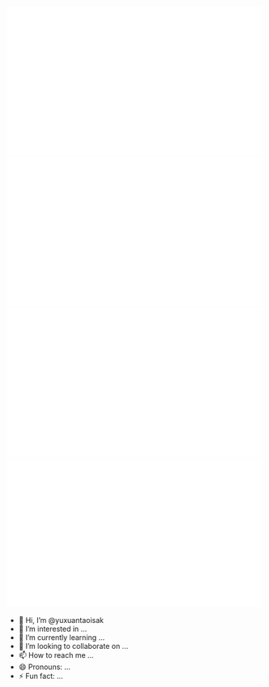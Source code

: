 ![](https://raw.githubusercontent.com/Alsa2/github-stats/master/generated/overview.svg#gh-dark-mode-only)
![](https://raw.githubusercontent.com/Alsa2/github-stats/master/generated/overview.svg#gh-light-mode-only)
![](https://raw.githubusercontent.com/Alsa2/github-stats/master/generated/languages.svg#gh-dark-mode-only)
![](https://raw.githubusercontent.com/Alsa2/github-stats/master/generated/languages.svg#gh-light-mode-only)


- 👋 Hi, I’m @yuxuantaoisak
- 👀 I’m interested in ...
- 🌱 I’m currently learning ...
- 💞️ I’m looking to collaborate on ...
- 📫 How to reach me ...
- 😄 Pronouns: ...
- ⚡ Fun fact: ...

<!---
yuxuantaoisak/yuxuantaoisak is a ✨ special ✨ repository because its `README.md` (this file) appears on your GitHub profile.
You can click the Preview link to take a look at your changes.
--->
